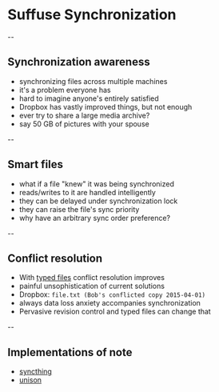 # Suffuse Synchronization

--

## Synchronization awareness
- synchronizing files across multiple machines
- it's a problem everyone has
- hard to imagine anyone's entirely satisfied
- Dropbox has vastly improved things, but not enough
- ever try to share a large media archive?
- say 50 GB of pictures with your spouse

--

## Smart files
- what if a file "knew" it was being synchronized
- reads/writes to it are handled intelligently
- they can be delayed under synchronization lock
- they can raise the file's sync priority
- why have an arbitrary sync order preference?

--

## Conflict resolution
- With [typed files](Typed.md) conflict resolution improves
- painful unsophistication of current solutions
- Dropbox: ```file.txt (Bob's conflicted copy 2015-04-01)```
- always data loss anxiety accompanies synchronization
- Pervasive revision control and typed files can change that

--

## Implementations of note
- [syncthing](https://github.com/syncthing/syncthing/)
- [unison](https://www.cis.upenn.edu/~bcpierce/unison/)
